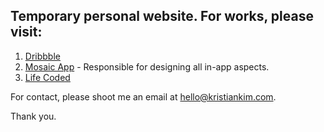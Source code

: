 ## Temporary personal website. For works, please visit:
1. [Dribbble](http://kristiankim.dribbble.com)
2. [Mosaic App](https://mosaicapp.com) - Responsible for designing all in-app aspects.
3. [Life Coded](https://lifecoded.com)

For contact, please shoot me an email at <hello@kristiankim.com>.

Thank you.

